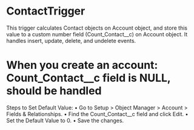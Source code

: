 # ContactTrigger
This trigger calculates Contact objects on Account object, and store this value to a custom number field (Count_Contact__c) on Account object. It handles insert, update, delete, and undelete events. 
# When you create an account: Count_Contact__c field is NULL, should be handled
Steps to Set Default Value:
•	Go to Setup > Object Manager > Account > Fields & Relationships.
•	Find the Count_Contact__c field and click Edit.
•	Set the Default Value to 0.
•	Save the changes.
